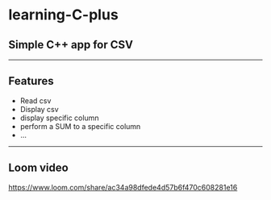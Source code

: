 # learning-C-plus
## Simple C++ app for CSV

---
## Features
- Read csv
- Display csv
- display specific column
- perform a SUM to a specific column
- ...

----
## Loom video
https://www.loom.com/share/ac34a98dfede4d57b6f470c608281e16
